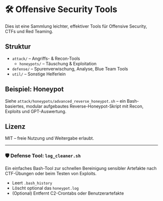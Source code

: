 # 🛠️ Offensive Security Tools

Dies ist eine Sammlung leichter, effektiver Tools für Offensive Security, CTFs und Red Teaming.

## Struktur

- `attack/` – Angriffs- & Recon-Tools
  - `honeypots/` – Täuschung & Exploitation
- `defense/` – Spurenverwischung, Analyse, Blue Team Tools
- `util/` – Sonstige Helferlein

## Beispiel: Honeypot

Siehe `attack/honeypots/advanced_reverse_honeypot.sh` – ein Bash-basiertes, modular aufgebautes Reverse-Honeypot-Skript mit Recon, Exploits und GPT-Auswertung.

## Lizenz

MIT – freie Nutzung und Weitergabe erlaubt.


---

### 🛡️ Defense Tool: `log_cleaner.sh`

Ein einfaches Bash-Tool zur schnellen Bereinigung sensibler Artefakte nach CTF-Übungen oder beim Testen von Exploits.

- Leert `.bash_history`
- Löscht optional das `honeypot.log`
- (Optional) Entfernt C2-Crontabs oder Benutzerartefakte
